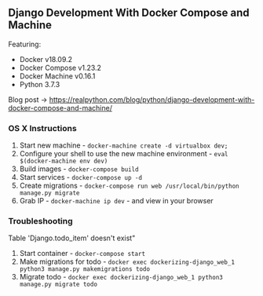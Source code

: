## Django Development With Docker Compose and Machine

Featuring:

- Docker v18.09.2
- Docker Compose v1.23.2
- Docker Machine v0.16.1
- Python 3.7.3

Blog post -> https://realpython.com/blog/python/django-development-with-docker-compose-and-machine/

### OS X Instructions

1. Start new machine - `docker-machine create -d virtualbox dev;`
1. Configure your shell to use the new machine environment - `eval $(docker-machine env dev)`
1. Build images - `docker-compose build`
1. Start services - `docker-compose up -d`
1. Create migrations - `docker-compose run web /usr/local/bin/python manage.py migrate`
1. Grab IP - `docker-machine ip dev` - and view in your browser

### Troubleshooting

Table 'Django.todo_item' doesn't exist"

1. Start container - `docker-compose start`
2. Make migrations for todo - `docker exec dockerizing-django_web_1 python3 manage.py makemigrations todo`
3. Migrate todo - `docker exec dockerizing-django_web_1 python3 manage.py migrate todo`
